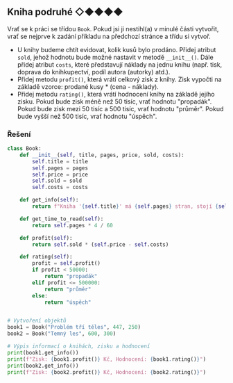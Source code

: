## Kniha podruhé ◇◆◆◆◆

Vrať se k práci se třídou `Book`. Pokud jsi ji nestihl(a) v minulé části vytvořit, vrať se nejprve k zadání příkladu na
předchozí stránce a třídu si vytvoř.

- U knihy budeme chtít evidovat, kolik kusů bylo prodáno. Přidej atribut `sold`, jehož hodnotu bude možné nastavit v
  metodě `__init__()`. Dále přidej atribut `costs`, které představují náklady na jednu knihu (např. tisk, doprava do
  knihkupectví, podíl autora (autorky) atd.).
- Přidej metodu `profit()`, která vrátí celkový zisk z knihy. Zisk vypočti na základě vzorce: prodané kusy * (cena -
  náklady).
- Přidej metodu `rating()`, která vrátí hodnocení knihy na základě jejího zisku. Pokud bude zisk méně než 50 tisíc, vrať
  hodnotu "propadák". Pokud bude zisk mezi 50 tisíc a 500 tisíc, vrať hodnotu "průměr". Pokud bude vyšší než 500 tisíc,
  vrať hodnotu "úspěch".

### Řešení

```python
class Book:
    def __init__(self, title, pages, price, sold, costs):
        self.title = title
        self.pages = pages
        self.price = price
        self.sold = sold
        self.costs = costs

    def get_info(self):
        return f"Kniha '{self.title}' má {self.pages} stran, stojí {self.price} Kč, bylo prodáno {self.sold} kusů a náklady na jednu knihu činí {self.costs} Kč."

    def get_time_to_read(self):
        return self.pages * 4 / 60

    def profit(self):
        return self.sold * (self.price - self.costs)

    def rating(self):
        profit = self.profit()
        if profit < 50000:
            return "propadák"
        elif profit <= 500000:
            return "průměr"
        else:
            return "úspěch"


# Vytvoření objektů
book1 = Book("Problém tří těles", 447, 250)
book2 = Book("Temný les", 600, 300)

# Výpis informací o knihách, zisku a hodnocení
print(book1.get_info())
print(f"Zisk: {book1.profit()} Kč, Hodnocení: {book1.rating()}")
print(book2.get_info())
print(f"Zisk: {book2.profit()} Kč, Hodnocení: {book2.rating()}")
```